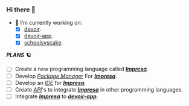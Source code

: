 ### Hi there 👋

- 👷 I’m currently working on:
  - [x] [devoir](https://github.com/elfwap/devoir).
  - [x] [devoir-app](https://github.com/elfwap/devoir-app).
  - [x] [schoolsyscake](https://github.com/elfwap/schoolsyscake).

***PLANS 🪐***
- [ ] Create a new programming language called ***[Impresa](https://github.com/elfwap/Impresa)***.
- [ ] Develop _[Package Manager](https://github.com/topics/package-manager)_ For ***[Impresa](https://github.com/elfwap/Impresa)***.
- [ ] Develop an _[IDE](https://github.com/topics/ide)_ for ***[Impresa](https://github.com/elfwap/Impresa)***.
- [ ] Create _[API](https://github.com/topics/api)_'s to integrate ***[Impresa](https://github.com/elfwap/Impresa)*** in other programming languages.
- [ ] Integrate ***[Impresa](https://github.com/elfwap/Impresa)*** to ***[devoir-app](https://github.com/elfwap/devoir-app)***.

